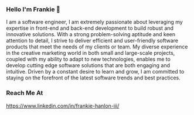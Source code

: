 ### Hello I'm Frankie 👋

I am a software engineer, I am extremely passionate about leveraging my expertise in front-end and back-end development to build robust and innovative solutions. With a strong problem-solving aptitude and keen attention to detail, I strive to deliver efficient and user-friendly software products that meet the needs of my clients or team. My diverse experience in the creative marketing world in both small and large-scale projects, coupled with my ability to adapt to new technologies, enables me to develop cutting edge software solutions that are both engaging and intuitive. Driven by a constant desire to learn and grow, I am committed to staying on the forefront of the latest software trends and best practices.

### Reach Me At
https://www.linkedin.com/in/frankie-hanlon-iii/

